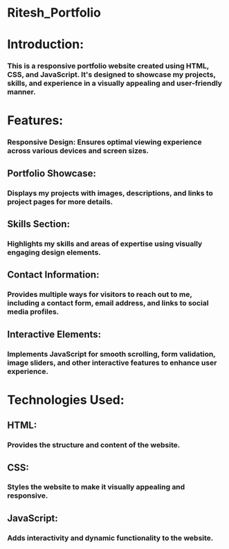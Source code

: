 # Ritesh_Portfolio
<h1>Introduction:</h1>
<h3>This is a responsive portfolio website created using HTML, CSS, and JavaScript. It's designed to showcase my projects, skills, and experience in a visually appealing and user-friendly manner.</h3>
<h1>Features:</h1>

<h3>Responsive Design:
  Ensures optimal viewing experience across various devices and screen sizes.</h3>
<h2>Portfolio Showcase:</h2>
<h3>Displays my projects with images, descriptions, and links to project pages for more details.</h3>
<h2>Skills Section:</h2>
<h3>Highlights my skills and areas of expertise using visually engaging design elements.</h3>
<h2>Contact Information:</h2>
<h3>Provides multiple ways for visitors to reach out to me, including a contact form, email address, and links to social media profiles.</h3>
<h2>Interactive Elements:</h2>
<h3>Implements JavaScript for smooth scrolling, form validation, image sliders, and other interactive features to enhance user experience.</h3>
<h1>Technologies Used:</h1>
<h2>HTML:</h2>
<h3>Provides the structure and content of the website.</h3>
<h2>CSS:</h2>
<h3>Styles the website to make it visually appealing and responsive.</h3>
<h2>JavaScript:</h2>
<h3>Adds interactivity and dynamic functionality to the website.</h3>

